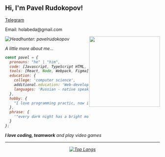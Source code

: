 <h2> Hi, I'm Pavel Rudokopov!</h2>
<p><a href='https://t.me/Rudokopov'>Telegram</a></p>
<p>Email: holabeda@gmail.com</p>
<img align='right' src="https://cs9.pikabu.ru/images/big_size_comm_an/2016-10_3/1476469929152241585.gif" width="230">
<p><em>

![Headhunter: pavelrudokopov](https://lesprominform.ru/media/jarticles_preview/tmb/00022810--w100.png)

A little more about me...

```javascript
const pavel = {
  pronouns: "he" | "him",
  code: [Javascript, TypeScript HTML, CSS],
  tools: [React, Node, Webpack, Figma],
  education: {
    college: 'computer science',
    additional.education: 'Web-developer courses of Yandex Practicum',
    languages: 'Russian - native speaker, English - B1'
  },
  hobby: {
    "I love programming practic, now i learning TypeScript and React, write site for my GF on React"
  },
  phrase: {
    '"every dark night has a bright morning" (c) Tupac Shakur'
  }
};
```

 <em><b>I love coding, teamwork</b> and play video games</em>

---
<div align="center">
  
[![Top Langs](https://github-readme-stats.vercel.app/api/top-langs/?username=rudokopov&layout=compact&theme=vision-friendly-dark)](https://github.com/anuraghazra/github-readme-stats)
  
</div>

